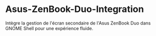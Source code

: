 # Asus-ZenBook-Duo-Integration
Intègre la gestion de l'écran secondaire de l'Asus ZenBook Duo dans GNOME Shell pour une expérience fluide.
